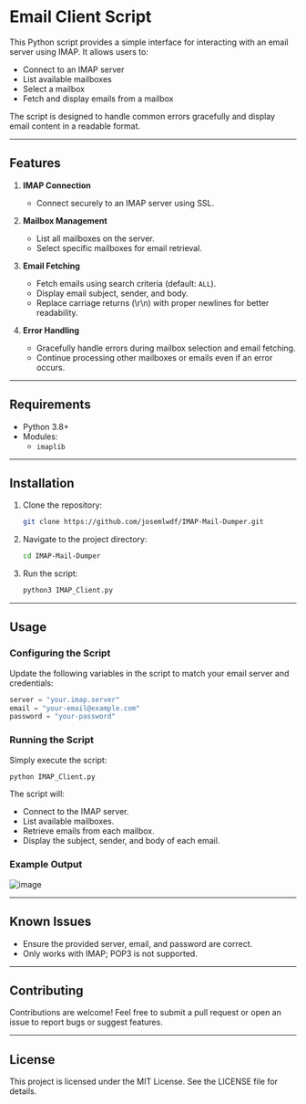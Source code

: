 # Email Client Script

This Python script provides a simple interface for interacting with an email server using IMAP. It allows users to:

- Connect to an IMAP server
- List available mailboxes
- Select a mailbox
- Fetch and display emails from a mailbox

The script is designed to handle common errors gracefully and display email content in a readable format.

---

## Features

1. **IMAP Connection**
   - Connect securely to an IMAP server using SSL.

2. **Mailbox Management**
   - List all mailboxes on the server.
   - Select specific mailboxes for email retrieval.

3. **Email Fetching**
   - Fetch emails using search criteria (default: `ALL`).
   - Display email subject, sender, and body.
   - Replace carriage returns (\r\n) with proper newlines for better readability.

4. **Error Handling**
   - Gracefully handle errors during mailbox selection and email fetching.
   - Continue processing other mailboxes or emails even if an error occurs.

---

## Requirements

- Python 3.8+
- Modules:
  - `imaplib`

---

## Installation

1. Clone the repository:
   ```bash
   git clone https://github.com/josemlwdf/IMAP-Mail-Dumper.git
   ```

2. Navigate to the project directory:
   ```bash
   cd IMAP-Mail-Dumper 
   ```

3. Run the script:
   ```bash
   python3 IMAP_Client.py
   ```

---

## Usage

### Configuring the Script

Update the following variables in the script to match your email server and credentials:

```python
server = "your.imap.server"
email = "your-email@example.com"
password = "your-password"
```

### Running the Script

Simply execute the script:

```bash
python IMAP_Client.py
```

The script will:
- Connect to the IMAP server.
- List available mailboxes.
- Retrieve emails from each mailbox.
- Display the subject, sender, and body of each email.

### Example Output

![image](https://github.com/user-attachments/assets/55aea58d-a5db-4d96-99a9-a8822b8a03d7)

---

## Known Issues

- Ensure the provided server, email, and password are correct.
- Only works with IMAP; POP3 is not supported.

---

## Contributing

Contributions are welcome! Feel free to submit a pull request or open an issue to report bugs or suggest features.

---

## License

This project is licensed under the MIT License. See the LICENSE file for details.

